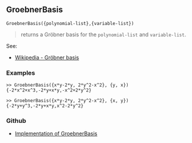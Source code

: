 ## GroebnerBasis

```
GroebnerBasis({polynomial-list},{variable-list})
```

> returns a Gröbner basis for the `polynomial-list` and `variable-list`.
 
See:
* [Wikipedia - Gröbner basis](https://en.wikipedia.org/wiki/Gröbner_basis)

### Examples

```
>> GroebnerBasis({x*y-2*y, 2*y^2-x^2}, {y, x})
{-2*x^2+x^3,-2*y+x*y,-x^2+2*y^2}

>> GroebnerBasis({x*y-2*y, 2*y^2-x^2}, {x, y})
{-2*y+y^3,-2*y+x*y,x^2-2*y^2}
```

### Github

* [Implementation of GroebnerBasis](https://github.com/axkr/symja_android_library/blob/master/symja_android_library/matheclipse-core/src/main/java/org/matheclipse/core/builtin/PolynomialFunctions.java#L1904) 
